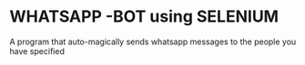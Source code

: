 # WHATSAPP -BOT using SELENIUM
A program that auto-magically sends whatsapp messages to the people you have specified
